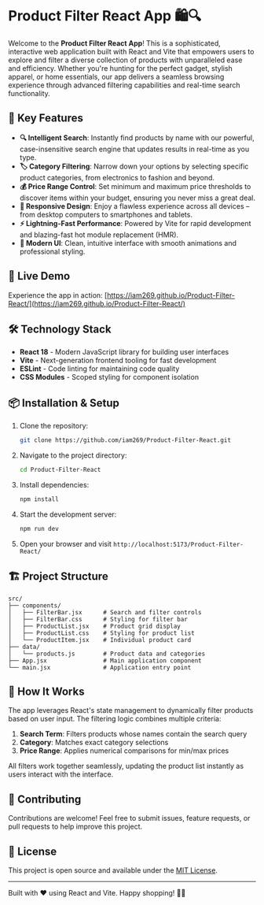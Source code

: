 # Product Filter React App 🛍️🔍

Welcome to the **Product Filter React App**! This is a sophisticated, interactive web application built with React and Vite that empowers users to explore and filter a diverse collection of products with unparalleled ease and efficiency. Whether you're hunting for the perfect gadget, stylish apparel, or home essentials, our app delivers a seamless browsing experience through advanced filtering capabilities and real-time search functionality.

## 🌟 Key Features

- **🔍 Intelligent Search**: Instantly find products by name with our powerful, case-insensitive search engine that updates results in real-time as you type.
- **🏷️ Category Filtering**: Narrow down your options by selecting specific product categories, from electronics to fashion and beyond.
- **💰 Price Range Control**: Set minimum and maximum price thresholds to discover items within your budget, ensuring you never miss a great deal.
- **📱 Responsive Design**: Enjoy a flawless experience across all devices – from desktop computers to smartphones and tablets.
- **⚡ Lightning-Fast Performance**: Powered by Vite for rapid development and blazing-fast hot module replacement (HMR).
- **🎨 Modern UI**: Clean, intuitive interface with smooth animations and professional styling.

## 🚀 Live Demo

Experience the app in action: [https://iam269.github.io/Product-Filter-React/](https://iam269.github.io/Product-Filter-React/)

## 🛠️ Technology Stack

- **React 18** - Modern JavaScript library for building user interfaces
- **Vite** - Next-generation frontend tooling for fast development
- **ESLint** - Code linting for maintaining code quality
- **CSS Modules** - Scoped styling for component isolation

## 📦 Installation & Setup

1. Clone the repository:
   ```bash
   git clone https://github.com/iam269/Product-Filter-React.git
   ```

2. Navigate to the project directory:
   ```bash
   cd Product-Filter-React
   ```

3. Install dependencies:
   ```bash
   npm install
   ```

4. Start the development server:
   ```bash
   npm run dev
   ```

5. Open your browser and visit `http://localhost:5173/Product-Filter-React/`

## 🏗️ Project Structure

```
src/
├── components/
│   ├── FilterBar.jsx      # Search and filter controls
│   ├── FilterBar.css      # Styling for filter bar
│   ├── ProductList.jsx    # Product grid display
│   ├── ProductList.css    # Styling for product list
│   └── ProductItem.jsx    # Individual product card
├── data/
│   └── products.js        # Product data and categories
├── App.jsx                # Main application component
└── main.jsx               # Application entry point
```

## 🎯 How It Works

The app leverages React's state management to dynamically filter products based on user input. The filtering logic combines multiple criteria:

1. **Search Term**: Filters products whose names contain the search query
2. **Category**: Matches exact category selections
3. **Price Range**: Applies numerical comparisons for min/max prices

All filters work together seamlessly, updating the product list instantly as users interact with the interface.

## 🤝 Contributing

Contributions are welcome! Feel free to submit issues, feature requests, or pull requests to help improve this project.

## 📄 License

This project is open source and available under the [MIT License](LICENSE).

---

Built with ❤️ using React and Vite. Happy shopping! 🛒✨
